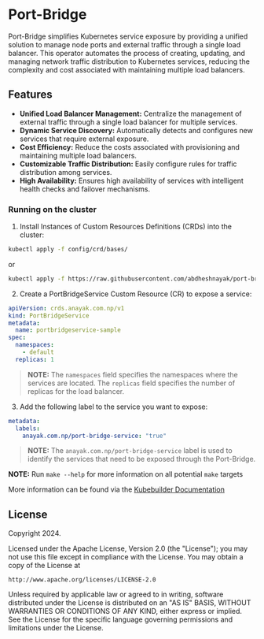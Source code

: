 # Port-Bridge

Port-Bridge simplifies Kubernetes service exposure by providing a unified solution to manage node ports and external traffic through a single load balancer. This operator automates the process of creating, updating, and managing network traffic distribution to Kubernetes services, reducing the complexity and cost associated with maintaining multiple load balancers.

## Features

- **Unified Load Balancer Management:** Centralize the management of external traffic through a single load balancer for multiple services.
- **Dynamic Service Discovery:** Automatically detects and configures new services that require external exposure.
- **Cost Efficiency:** Reduce the costs associated with provisioning and maintaining multiple load balancers.
- **Customizable Traffic Distribution:** Easily configure rules for traffic distribution among services.
- **High Availability:** Ensures high availability of services with intelligent health checks and failover mechanisms.

### Running on the cluster
1. Install Instances of Custom Resources Definitions (CRDs) into the cluster:

```sh
kubectl apply -f config/crd/bases/
```
or

```sh
kubectl apply -f https://raw.githubusercontent.com/abdheshnayak/port-bridge/main/config/crd/bases/crds.anayak.com.np_portbridgeservices.yaml
```

2. Create a PortBridgeService Custom Resource (CR) to expose a service:
    
```yaml
apiVersion: crds.anayak.com.np/v1
kind: PortBridgeService
metadata:
  name: portbridgeservice-sample
spec:
  namespaces:
    - default
  replicas: 1
```

> **NOTE:** The `namespaces` field specifies the namespaces where the services are located. The `replicas` field specifies the number of replicas for the load balancer.

3. Add the following label to the service you want to expose:

```yaml
metadata:
  labels:
    anayak.com.np/port-bridge-service: "true"
```

> **NOTE:** The `anayak.com.np/port-bridge-service` label is used to identify the services that need to be exposed through the Port-Bridge.

**NOTE:** Run `make --help` for more information on all potential `make` targets

More information can be found via the [Kubebuilder Documentation](https://book.kubebuilder.io/introduction.html)

## License

Copyright 2024.

Licensed under the Apache License, Version 2.0 (the "License");
you may not use this file except in compliance with the License.
You may obtain a copy of the License at

    http://www.apache.org/licenses/LICENSE-2.0

Unless required by applicable law or agreed to in writing, software
distributed under the License is distributed on an "AS IS" BASIS,
WITHOUT WARRANTIES OR CONDITIONS OF ANY KIND, either express or implied.
See the License for the specific language governing permissions and
limitations under the License.

